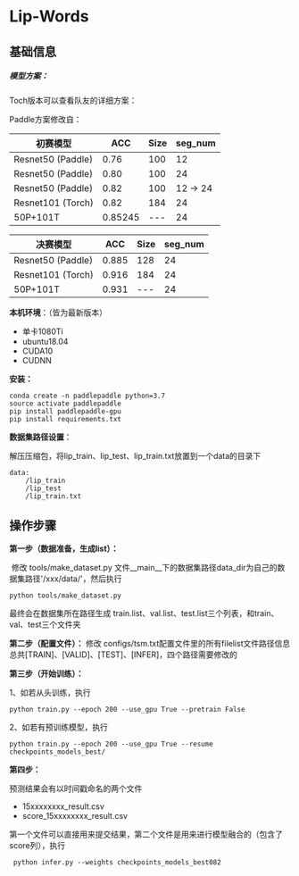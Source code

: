 # Lip-Words

## 基础信息

##### 模型方案：

Toch版本可以查看队友的详细方案：

[Lip_Reading_Competition]: https://github.com/TimeChi/Lip_Reading_Competition

Paddle方案修改自：

[PaddleVideo]: https://github.com/PaddlePaddle/models/tree/develop/PaddleCV/PaddleVideo

| 初赛模型            | ACC     | Size | seg_num  |
| ------------------- | ------- | ---- | -------- |
| Resnet50   (Paddle) | 0.76    | 100  | 12       |
| Resnet50   (Paddle) | 0.80    | 100  | 24       |
| Resnet50   (Paddle) | 0.82    | 100  | 12 -> 24 |
| Resnet101 (Torch)   | 0.82    | 184  | 24       |
| 50P+101T            | 0.85245 | ---  | 24       |

| 决赛模型            | ACC   | Size | seg_num |
| ------------------- | ----- | ---- | ------- |
| Resnet50   (Paddle) | 0.885 | 128  | 24      |
| Resnet101 (Torch)   | 0.916 | 184  | 24      |
| 50P+101T            | 0.931 | ---  | 24      |

**本机环境**：（皆为最新版本）

- 单卡1080Ti
- ubuntu18.04
- CUDA10
- CUDNN

**安装：**

[PaddlePaddle]: https://www.paddlepaddle.org.cn/

```
conda create -n paddlepaddle python=3.7
source activate paddlepaddle
pip install paddlepaddle-gpu
pip install requirements.txt
```

**数据集路径设置**：

解压压缩包，将lip_train、lip_test、lip_train.txt放置到一个data的目录下

```
data:
    /lip_train
    /lip_test
    /lip_train.txt
```

## 操作步骤

**第一步（数据准备，生成list）：**	

​	修改 tools/make_dataset.py 文件__main__下的数据集路径data_dir为自己的数据集路径'/xxx/data/'，然后执行

```
python tools/make_dataset.py
```

最终会在数据集所在路径生成 train.list、val.list、test.list三个列表，和train、val、test三个文件夹

**第二步（配置文件）：**
	修改 configs/tsm.txt配置文件里的所有filelist文件路径信息
	总共[TRAIN]、[VALID]、[TEST]、[INFER]，四个路径需要修改的

**第三步（开始训练）：**

1、如若从头训练，执行 

```
python train.py --epoch 200 --use_gpu True --pretrain False
```
2、如若有预训练模型，执行 

```
python train.py --epoch 200 --use_gpu True --resume checkpoints_models_best/
```

**第四步：**

预测结果会有以时间戳命名的两个文件

- 15xxxxxxxx_result.csv
- score_15xxxxxxxx_result.csv

第一个文件可以直接用来提交结果，第二个文件是用来进行模型融合的（包含了score列），执行

```
 python infer.py --weights checkpoints_models_best082
```

